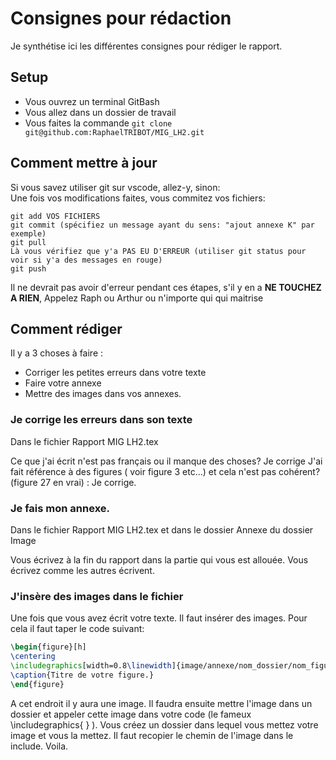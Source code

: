 # Consignes pour rédaction

Je synthétise ici les différentes consignes pour rédiger le rapport.

## Setup

- Vous ouvrez un terminal GitBash
- Vous allez dans un dossier de travail
- Vous faites la commande ```git clone git@github.com:RaphaelTRIBOT/MIG_LH2.git```

## Comment mettre à jour
Si vous savez utiliser git sur vscode, allez-y, sinon:  
Une fois vos modifications faites, vous commitez vos fichiers:
```
git add VOS FICHIERS
git commit (spécifiez un message ayant du sens: "ajout annexe K" par exemple)
git pull
Là vous vérifiez que y'a PAS EU D'ERREUR (utiliser git status pour voir si y'a des messages en rouge)
git push 
```

Il ne devrait pas avoir d'erreur pendant ces étapes, s'il y en a **NE TOUCHEZ A RIEN**, Appelez Raph ou Arthur ou n'importe qui qui maitrise


## Comment rédiger

Il y a 3 choses à faire :
- Corriger les petites erreurs dans votre texte
- Faire votre annexe
- Mettre des images dans vos annexes.

### Je corrige les erreurs dans son texte

Dans le fichier Rapport MIG LH2.tex

Ce que j'ai écrit n'est pas français ou il manque des choses? Je corrige
J'ai fait référence à des figures ( voir figure 3 etc...) et cela n'est pas cohérent? (figure 27 en vrai) : Je corrige. 

### Je fais mon annexe. 

Dans le fichier Rapport MIG LH2.tex et dans le dossier Annexe du dossier Image

Vous écrivez à la fin du rapport dans la partie qui vous est allouée.
Vous écrivez comme les autres écrivent.

### J'insère des images dans le fichier

Une fois que vous avez écrit votre texte. Il faut insérer des images. Pour cela il faut taper le code suivant:

```latex 
\begin{figure}[h]
\centering
\includegraphics[width=0.8\linewidth]{image/annexe/nom_dossier/nom_figure.extension}
\caption{Titre de votre figure.}
\end{figure}
```

A cet endroit il y aura une image. Il faudra ensuite mettre l'image dans un dossier et appeler cette image dans votre code  (le fameux \includegraphics{ } ).
Vous créez un dossier dans lequel vous mettez votre image et vous la mettez. Il faut recopier le chemin de l'image dans le include. Voila.
